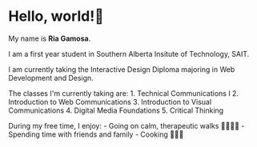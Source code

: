 # Hello, world!👋

My name is **Ria Gamosa**. 

I am a first year student in Southern Alberta Insitute of Technology, SAIT.

I am currently taking the Interactive Design Diploma majoring in Web Development and Design.

The classes I'm currently taking are:
    1. Technical Communications I
    2. Introduction to Web Communications
    3. Introduction to Visual Communications
    4. Digital Media Foundations
    5. Critical Thinking

During my free time, I enjoy:
    - Going on calm, therapeutic walks 🚶🏻‍♀️‍➡️
    - Spending time with friends and family 
    - Cooking 👩🏻‍🍳











